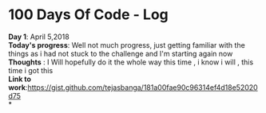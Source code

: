 # 100 Days Of Code - Log
**Day 1**: April 5,2018\
**Today's progress**: Well not much progress, just getting familiar with the things as i had not stuck to the challenge and I'm starting again now
**Thoughts** : I Will hopefully do it the whole way this time , i know i will , this time i  got this<br/> 
**Link to work**:https://gist.github.com/tejasbanga/181a00fae90c96314ef4d18e52020d75 \
*
